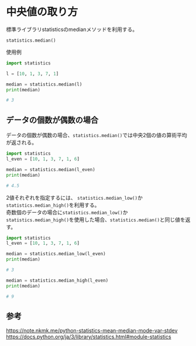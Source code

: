# 中央値の取り方

標準ライブラリstatisticsのmedianメソッドを利用する。

`statistics.median()`

使用例

```python
import statistics

l = [10, 1, 3, 7, 1]

median = statistics.median(l)
print(median)

# 3
```

## データの個数が偶数の場合

データの個数が偶数の場合、`statistics.median()`では中央2個の値の算術平均が返される。

```python
import statistics
l_even = [10, 1, 3, 7, 1, 6]

median = statistics.median(l_even)
print(median)

# 4.5
```

2値それぞれを指定するには、
`statistics.median_low()`か`statistics.median_high()`を利用する。  
奇数個のデータの場合に`statistics.median_low()`か`statistics.median_high()`を使用した場合、`statistics.median()`と同じ値を返す。

```python
import statistics
l_even = [10, 1, 3, 7, 1, 6]

median = statistics.median_low(l_even)
print(median)

# 3

median = statistics.median_high(l_even)
print(median)

# 9
```

## 参考

<https://note.nkmk.me/python-statistics-mean-median-mode-var-stdev>
<https://docs.python.org/ja/3/library/statistics.html#module-statistics>
